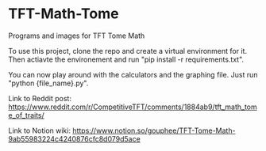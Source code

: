 # TFT-Math-Tome
Programs and images for TFT Tome Math

To use this project, clone the repo and create a virtual environment for it. Then actiavte the environement and run "pip install -r requirements.txt". 

You can now play around with the calculators and the graphing file. Just run "python {file_name}.py".

Link to Reddit post: https://www.reddit.com/r/CompetitiveTFT/comments/1884ab9/tft_math_tome_of_traits/

Link to Notion wiki: https://www.notion.so/gouphee/TFT-Tome-Math-9ab55983224c4240876cfc8d079d5ace
